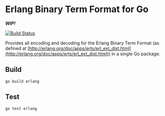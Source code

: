 Erlang Binary Term Format for Go
================================

***WIP!***

[![Build Status](https://secure.travis-ci.org/okeuday/erlang_go.png?branch=master)](http://travis-ci.org/okeuday/erlang_go)

Provides all encoding and decoding for the Erlang Binary Term Format
(as defined at [http://erlang.org/doc/apps/erts/erl_ext_dist.html](http://erlang.org/doc/apps/erts/erl_ext_dist.html))
in a single Go package.

Build
-----

    go build erlang

Test
----

    go test erlang


